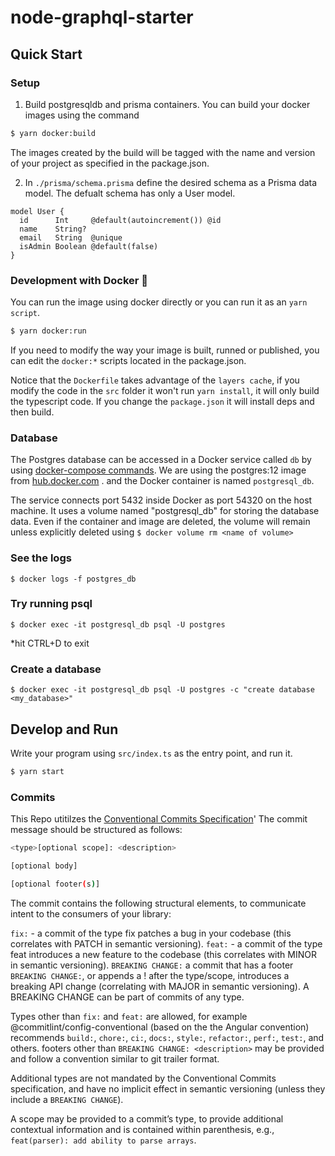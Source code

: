 # node-graphql-starter

## Quick Start

### Setup

1. Build postgresqldb and prisma containers. You can build your docker images using the command

```bash
$ yarn docker:build
```

The images created by the build will be tagged with the name and version of your project as specified in the package.json.

2. In `./prisma/schema.prisma` define the desired schema as a Prisma data model. The defualt schema has only a User model.

```prisma
model User {
  id      Int     @default(autoincrement()) @id
  name    String?
  email   String  @unique
  isAdmin Boolean @default(false)
}
```

### Development with Docker 🐳

You can run the image using docker directly or you can run it as an `yarn script`.

```bash
$ yarn docker:run
```

If you need to modify the way your image is built, runned or published, you can edit the `docker:*` scripts
located in the package.json.

Notice that the `Dockerfile` takes advantage of the `layers cache`, if you modify the code in the `src` folder it won't run `yarn install`, it will only build the typescript code. If you change the `package.json` it will install deps and then build.

### Database

The Postgres database can be accessed in a Docker service called `db` by using [docker-compose commands](https://docs.docker.com/compose/compose-file/). We are using the postgres:12 image from [hub.docker.com](https://hum.docker.com) . and the Docker container is named `postgresql_db`.

The service connects port 5432 inside Docker as port 54320 on the host machine. It uses a volume named "postgresql_db" for storing the database data. Even if the container and image are deleted, the volume will remain unless explicitly deleted using `$ docker volume rm <name of volume>`

### See the logs

`$ docker logs -f postgres_db`

### Try running psql

`$ docker exec -it postgresql_db psql -U postgres`

\*hit CTRL+D to exit

### Create a database

`$ docker exec -it postgresql_db psql -U postgres -c "create database <my_database>"`

## Develop and Run

Write your program using `src/index.ts` as the entry point, and run it.

```bash
$ yarn start
```

### Commits

This Repo utitilzes the [Conventional Commits Specification](https://www.conventionalcommits.org/en/v1.0.0/)'
The commit message should be structured as follows:

```bash
<type>[optional scope]: <description>

[optional body]

[optional footer(s)]
```

The commit contains the following structural elements, to communicate intent to the consumers of your library:

`fix:` - a commit of the type fix patches a bug in your codebase (this correlates with PATCH in semantic versioning).
`feat:` - a commit of the type feat introduces a new feature to the codebase (this correlates with MINOR in semantic versioning).
`BREAKING CHANGE:` a commit that has a footer `BREAKING CHANGE:`, or appends a ! after the type/scope, introduces a breaking API change (correlating with MAJOR in semantic versioning). A BREAKING CHANGE can be part of commits of any type.

Types other than `fix:` and `feat:` are allowed, for example @commitlint/config-conventional (based on the the Angular convention) recommends `build:`, `chore:`, `ci:`, `docs:`, `style:`, `refactor:`, `perf:`, `test:`, and others.
footers other than `BREAKING CHANGE: <description>` may be provided and follow a convention similar to git trailer format.

Additional types are not mandated by the Conventional Commits specification, and have no implicit effect in semantic versioning (unless they include a `BREAKING CHANGE`).

A scope may be provided to a commit’s type, to provide additional contextual information and is contained within parenthesis, e.g., `feat(parser): add ability to parse arrays`.
